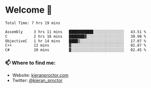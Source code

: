 # Welcome 🦘

<!--START_SECTION:waka-->

```txt
Total Time: 7 hrs 19 mins

Assembly     3 hrs 11 mins   ███████████░░░░░░░░░░░░░░   43.51 %
C            2 hrs 16 mins   ███████▓░░░░░░░░░░░░░░░░░   30.98 %
ObjectiveC   1 hr 14 mins    ████▒░░░░░░░░░░░░░░░░░░░░   17.07 %
C++          12 mins         ▓░░░░░░░░░░░░░░░░░░░░░░░░   02.87 %
C#           10 mins         ▓░░░░░░░░░░░░░░░░░░░░░░░░   02.45 %
```

<!--END_SECTION:waka-->

### 📫 Where to find me:

-   Website: [kieranproctor.com](https://kieranproctor.com/)
-   Twitter: [@kieran_proctor](https://twitter.com/kieran_proctor)
